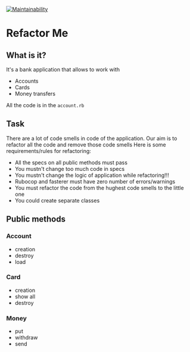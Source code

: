 [![Maintainability](https://api.codeclimate.com/v1/badges/5913748f14e5b6a9cbb1/maintainability)](https://codeclimate.com/github/IgorShkidchenko/rg_refactoring/maintainability)



# Refactor Me

## What is it?

It's a bank application that allows to work with
* Accounts
* Cards
* Money transfers


All the code is in the `account.rb`

## Task

There are a lot of code smells in code of the application.
Our aim is to refactor all the code and remove those code smells
Here is some requirements/rules for refactoring:

- All the specs on all public methods must pass
- You mustn't change too much code in specs
- You mustn't change the logic of application while refactoring!!!
- Rubocop and fasterer must have zero number of errors/warnings
- You must refactor the code from the hughest code smells to the little one
- You could create separate classes

## Public methods

### Account

- creation
- destroy
- load

### Card

- creation
- show all
- destroy

### Money
- put
- withdraw
- send
